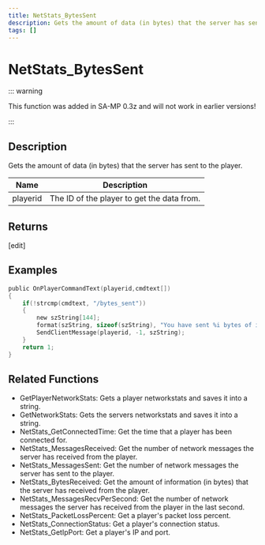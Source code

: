 ```yaml
---
title: NetStats_BytesSent
description: Gets the amount of data (in bytes) that the server has sent to the player.
tags: []
---
```


# NetStats_BytesSent

<TagLinks />

::: warning

This function was added in SA-MP 0.3z and will not work in earlier versions!

:::

## Description

Gets the amount of data (in bytes) that the server has sent to the player.


| Name | Description |
|------|-------------|
|playerid | The ID of the player to get the data from.|


## Returns

[edit]


## Examples


```c
public OnPlayerCommandText(playerid,cmdtext[])
{    
    if(!strcmp(cmdtext, "/bytes_sent"))
    {
        new szString[144];
        format(szString, sizeof(szString), "You have sent %i bytes of information to the server.", NetStats_BytesSent(playerid));
        SendClientMessage(playerid, -1, szString);
    }
    return 1;
}
```


## Related Functions


-  GetPlayerNetworkStats: Gets a player networkstats and saves it into a string.
-  GetNetworkStats: Gets the servers networkstats and saves it into a string.
-  NetStats_GetConnectedTime: Get the time that a player has been connected for.
-  NetStats_MessagesReceived: Get the number of network messages the server has received from the player.
-  NetStats_MessagesSent: Get the number of network messages the server has sent to the player.
-  NetStats_BytesReceived: Get the amount of information (in bytes) that the server has received from the player.
-  NetStats_MessagesRecvPerSecond: Get the number of network messages the server has received from the player in the last second.
-  NetStats_PacketLossPercent: Get a player's packet loss percent.
-  NetStats_ConnectionStatus: Get a player's connection status.
-  NetStats_GetIpPort: Get a player's IP and port.